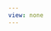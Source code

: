 ```yaml
---
view: none
---
```

<script async src="//pagead2.googlesyndication.com/pagead/js/adsbygoogle.js"></script>
<ins class="adsbygoogle"
     style="display:block; text-align:center;"
     data-ad-layout="in-article"
     data-ad-format="fluid"
     data-ad-client="ca-pub-1044785495303774"
     data-ad-slot="9477328565"></ins>
<script>
     (adsbygoogle = window.adsbygoogle || []).push({});
</script>